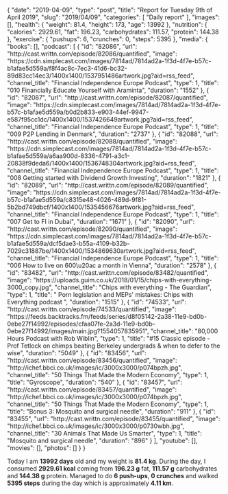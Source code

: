 {
    "date": "2019-04-09",
    "type": "post",
    "title": "Report for Tuesday 9th of April 2019",
    "slug": "2019\/04\/09",
    "categories": [
        "Daily report"
    ],
    "images": [],
    "health": {
        "weight": 81.4,
        "height": 173,
        "age": 13992
    },
    "nutrition": {
        "calories": 2929.61,
        "fat": 196.23,
        "carbohydrates": 111.57,
        "protein": 144.38
    },
    "exercise": {
        "pushups": 6,
        "crunches": 0,
        "steps": 5395
    },
    "media": {
        "books": [],
        "podcast": [
            {
                "id": "82086",
                "url": "http:\/\/cast.writtn.com\/episode\/82086\/quantified",
                "image": "https:\/\/cdn.simplecast.com\/images\/7814ad\/7814ad2a-1f3d-4f7e-b57c-b1afae5d559a\/f8f4ac8c-7ec3-41d6-bc32-89d83cc14ec3\/1400x1400\/1537951486artwork.jpg?aid=rss_feed",
                "channel_title": "Financial Independence Europe Podcast",
                "type": 1,
                "title": "010 Financially Educate Yourself with Araminta",
                "duration": "1552"
            },
            {
                "id": "82087",
                "url": "http:\/\/cast.writtn.com\/episode\/82087\/quantified",
                "image": "https:\/\/cdn.simplecast.com\/images\/7814ad\/7814ad2a-1f3d-4f7e-b57c-b1afae5d559a\/b0d2b833-e903-44ef-9947-e587f95cc1dc\/1400x1400\/1537426649artwork.jpg?aid=rss_feed",
                "channel_title": "Financial Independence Europe Podcast",
                "type": 1,
                "title": "009 P2P Lending in Denmark",
                "duration": "2737"
            },
            {
                "id": "82088",
                "url": "http:\/\/cast.writtn.com\/episode\/82088\/quantified",
                "image": "https:\/\/cdn.simplecast.com\/images\/7814ad\/7814ad2a-1f3d-4f7e-b57c-b1afae5d559a\/a6aa900d-8336-4791-a3c1-20838f9deda6\/1400x1400\/1536748304artwork.jpg?aid=rss_feed",
                "channel_title": "Financial Independence Europe Podcast",
                "type": 1,
                "title": "008 Getting started with Dividend Growth Investing",
                "duration": "1821"
            },
            {
                "id": "82089",
                "url": "http:\/\/cast.writtn.com\/episode\/82089\/quantified",
                "image": "https:\/\/cdn.simplecast.com\/images\/7814ad\/7814ad2a-1f3d-4f7e-b57c-b1afae5d559a\/c8315e48-4026-489d-9f81-5b2bd749dbcf\/1400x1400\/1535456676artwork.jpg?aid=rss_feed",
                "channel_title": "Financial Independence Europe Podcast",
                "type": 1,
                "title": "007 Get to FI in Dubai",
                "duration": "1671"
            },
            {
                "id": "82090",
                "url": "http:\/\/cast.writtn.com\/episode\/82090\/quantified",
                "image": "https:\/\/cdn.simplecast.com\/images\/7814ad\/7814ad2a-1f3d-4f7e-b57c-b1afae5d559a\/dcf5dae3-b55a-4109-b32b-7029c31887be\/1400x1400\/1534869630artwork.jpg?aid=rss_feed",
                "channel_title": "Financial Independence Europe Podcast",
                "type": 1,
                "title": "006 How to live on 600\u20ac a month in Vienna",
                "duration": "2578"
            },
            {
                "id": "83482",
                "url": "http:\/\/cast.writtn.com\/episode\/83482\/quantified",
                "image": "https:\/\/uploads.guim.co.uk\/2018\/01\/15\/chips-with-everything-3000_copy.jpg",
                "channel_title": "Chips with everything - The Guardian",
                "type": 1,
                "title": " Porn legislation and MEPs' mistakes: Chips with Everything podcast ",
                "duration": "1515"
            },
            {
                "id": "74533",
                "url": "http:\/\/cast.writtn.com\/episode\/74533\/quantified",
                "image": "https:\/\/feeds.backtracks.fm\/feeds\/series\/d8f05142-2a38-11e9-bd0b-0ebe27f14992\/episodes\/cfaa07fe-2a3d-11e9-bd0b-0ebe27f14992\/images\/main.jpg?1554057835951",
                "channel_title": "80,000 Hours Podcast with Rob Wiblin",
                "type": 1,
                "title": "#15 Classic episode - Prof Tetlock on chimps beating Berkeley undergrads & when to defer to the wise",
                "duration": "5049"
            },
            {
                "id": "83456",
                "url": "http:\/\/cast.writtn.com\/episode\/83456\/quantified",
                "image": "http:\/\/ichef.bbci.co.uk\/images\/ic\/3000x3000\/p074bpzh.jpg",
                "channel_title": "50 Things That Made the Modern Economy",
                "type": 1,
                "title": "Gyroscope",
                "duration": "540"
            },
            {
                "id": "83457",
                "url": "http:\/\/cast.writtn.com\/episode\/83457\/quantified",
                "image": "http:\/\/ichef.bbci.co.uk\/images\/ic\/3000x3000\/p074bpzh.jpg",
                "channel_title": "50 Things That Made the Modern Economy",
                "type": 1,
                "title": "Bonus 3: Mosquito and surgical needle",
                "duration": "911"
            },
            {
                "id": "83455",
                "url": "http:\/\/cast.writtn.com\/episode\/83455\/quantified",
                "image": "http:\/\/ichef.bbci.co.uk\/images\/ic\/3000x3000\/p0730wbh.jpg",
                "channel_title": "30 Animals That Made Us Smarter",
                "type": 1,
                "title": "Mosquito and surgical needle",
                "duration": "896"
            }
        ],
        "youtube": [],
        "movies": [],
        "photos": []
    }
}

Today I am <strong>13992 days</strong> old and my weight is <strong>81.4 kg</strong>. During the day, I consumed <strong>2929.61 kcal</strong> coming from <strong>196.23 g</strong> fat, <strong>111.57 g</strong> carbohydrates and <strong>144.38 g</strong> protein. Managed to do <strong>6 push-ups</strong>, <strong>0 crunches</strong> and walked <strong>5395 steps</strong> during the day which is approximately <strong>4.11 km</strong>.
